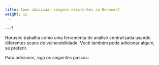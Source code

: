 ```yaml
---
title: Como adicionar imagens existentes ao Horusec?
weight: 12
---
```


---?

Horusec trabalha como uma ferramenta de análise centralizada usando diferentes scans de vulnerabilidade. Você também pode adicionar algum, se preferir.

Para adicionar, siga os seguintes passos:

